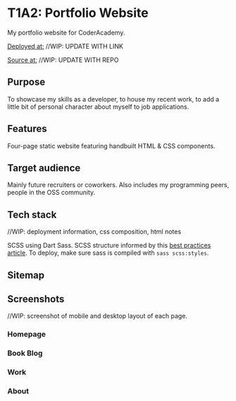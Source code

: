 # T1A2: Portfolio Website

My portfolio website for CoderAcademy.

[Deployed at:](https://www.google.com) //WIP: UPDATE WITH LINK

[Source at:](https://www.github.com) //WIP: UPDATE WITH REPO

## Purpose

To showcase my skills as a developer, to house my recent work, to add a little bit of personal character about myself to job applications.

## Features

Four-page static website featuring handbuilt HTML & CSS components.

## Target audience

Mainly future recruiters or coworkers. Also includes my programming peers, people in the OSS community.

## Tech stack

//WIP: deployment information, css composition, html notes

SCSS using Dart Sass. SCSS structure informed by this [best practices article](https://www.webdesignerdepot.com/2020/12/2-smartest-ways-to-structure-sass/). To deploy, make sure sass is compiled with `sass scss:styles`.

## Sitemap

## Screenshots

//WIP: screenshot of mobile and desktop layout of each page.

### Homepage

### Book Blog

### Work

### About
